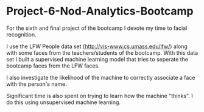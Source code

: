 # Project-6-Nod-Analytics-Bootcamp
For the sixth and final project of the bootcamp I devote my time to facial recognition.

I use the LFW People data set (http://vis-www.cs.umass.edu/lfw/) along with some faces from the teachers/students of the bootcamp. With this data set I built a supervised machine learning model that tries to seperate the bootcamp faces from the LFW faces.

I also investigate the likelihood of the machine to correctly associate a face with the person's name.

Significant time is also spent on trying to learn how the machine "thinks". I do this using unsupervised machine learning.
